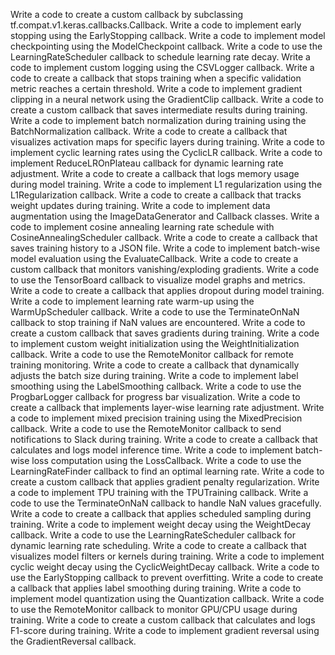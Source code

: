 Write a code to create a custom callback by subclassing tf.compat.v1.keras.callbacks.Callback.
Write a code to implement early stopping using the EarlyStopping callback.
Write a code to implement model checkpointing using the ModelCheckpoint callback.
Write a code to use the LearningRateScheduler callback to schedule learning rate decay.
Write a code to implement custom logging using the CSVLogger callback.
Write a code to create a callback that stops training when a specific validation metric reaches a certain threshold.
Write a code to implement gradient clipping in a neural network using the GradientClip callback.
Write a code to create a custom callback that saves intermediate results during training.
Write a code to implement batch normalization during training using the BatchNormalization callback.
Write a code to create a callback that visualizes activation maps for specific layers during training.
Write a code to implement cyclic learning rates using the CyclicLR callback.
Write a code to implement ReduceLROnPlateau callback for dynamic learning rate adjustment.
Write a code to create a callback that logs memory usage during model training.
Write a code to implement L1 regularization using the L1Regularization callback.
Write a code to create a callback that tracks weight updates during training.
Write a code to implement data augmentation using the ImageDataGenerator and Callback classes.
Write a code to implement cosine annealing learning rate schedule with CosineAnnealingScheduler callback.
Write a code to create a callback that saves training history to a JSON file.
Write a code to implement batch-wise model evaluation using the EvaluateCallback.
Write a code to create a custom callback that monitors vanishing/exploding gradients.
Write a code to use the TensorBoard callback to visualize model graphs and metrics.
Write a code to create a callback that applies dropout during model training.
Write a code to implement learning rate warm-up using the WarmUpScheduler callback.
Write a code to use the TerminateOnNaN callback to stop training if NaN values are encountered.
Write a code to create a custom callback that saves gradients during training.
Write a code to implement custom weight initialization using the WeightInitialization callback.
Write a code to use the RemoteMonitor callback for remote training monitoring.
Write a code to create a callback that dynamically adjusts the batch size during training.
Write a code to implement label smoothing using the LabelSmoothing callback.
Write a code to use the ProgbarLogger callback for progress bar visualization.
Write a code to create a callback that implements layer-wise learning rate adjustment.
Write a code to implement mixed precision training using the MixedPrecision callback.
Write a code to use the RemoteMonitor callback to send notifications to Slack during training.
Write a code to create a callback that calculates and logs model inference time.
Write a code to implement batch-wise loss computation using the LossCallback.
Write a code to use the LearningRateFinder callback to find an optimal learning rate.
Write a code to create a custom callback that applies gradient penalty regularization.
Write a code to implement TPU training with the TPUTraining callback.
Write a code to use the TerminateOnNaN callback to handle NaN values gracefully.
Write a code to create a callback that applies scheduled sampling during training.
Write a code to implement weight decay using the WeightDecay callback.
Write a code to use the LearningRateScheduler callback for dynamic learning rate scheduling.
Write a code to create a callback that visualizes model filters or kernels during training.
Write a code to implement cyclic weight decay using the CyclicWeightDecay callback.
Write a code to use the EarlyStopping callback to prevent overfitting.
Write a code to create a callback that applies label smoothing during training.
Write a code to implement model quantization using the Quantization callback.
Write a code to use the RemoteMonitor callback to monitor GPU/CPU usage during training.
Write a code to create a custom callback that calculates and logs F1-score during training.
Write a code to implement gradient reversal using the GradientReversal callback.